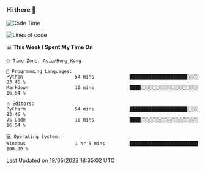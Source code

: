 ### Hi there 👋

<!--
**RoiexLee/RoiexLee** is a ✨ _special_ ✨ repository because its `README.md` (this file) appears on your GitHub profile.

Here are some ideas to get you started:

- 🔭 I’m currently working on ...
- 🌱 I’m currently learning ...
- 👯 I’m looking to collaborate on ...
- 🤔 I’m looking for help with ...
- 💬 Ask me about ...
- 📫 How to reach me: ...
- 😄 Pronouns: ...
- ⚡ Fun fact: ...
-->

<!--START_SECTION:waka-->
![Code Time](http://img.shields.io/badge/Code%20Time-262%20hrs%2014%20mins-blue)

![Lines of code](https://img.shields.io/badge/From%20Hello%20World%20I%27ve%20Written-40.8%20thousand%20lines%20of%20code-blue)

📊 **This Week I Spent My Time On** 

```text
🕑︎ Time Zone: Asia/Hong_Kong

💬 Programming Languages: 
Python                   54 mins             █████████████████████░░░░   83.46 % 
Markdown                 10 mins             ████░░░░░░░░░░░░░░░░░░░░░   16.54 % 

🔥 Editors: 
PyCharm                  54 mins             █████████████████████░░░░   83.46 % 
VS Code                  10 mins             ████░░░░░░░░░░░░░░░░░░░░░   16.54 % 

💻 Operating System: 
Windows                  1 hr 5 mins         █████████████████████████   100.00 % 
```


 Last Updated on 19/05/2023 18:35:02 UTC
<!--END_SECTION:waka-->
